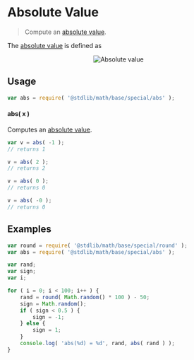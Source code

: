 Absolute Value
===
> Compute an [absolute value][absolute-value].

<!-- <intro> -->
The [absolute value][absolute-value] is defined as

<!-- <equation class="equation" label="eq:absolute_value" align="center" raw="|x| = \begin{cases} x & \textrm{if}\ x \geq 0 \\ -x & \textrm{if}\ x < 0\end{cases}" alt="Absolute value"> -->
<div class="equation" align="center" data-raw-text="|x| = \begin{cases} x &amp; \textrm{if}\ x \geq 0 \\ -x &amp; \textrm{if}\ x < 0\end{cases}" data-equation="eq:absolute_value">
	<img src="https://cdn.rawgit.com/stdlib-js/stdlib/c831dfed27f6a3e0a7b3b11997bd6d536c2f3c71/lib/node_modules/@stdlib/math/base/special/abs/docs/img/abs.svg" alt="Absolute value">
	<br>
</div>
<!-- </equation> -->
<!-- </intro> -->

<!-- <usage> -->
## Usage

``` javascript
var abs = require( '@stdlib/math/base/special/abs' );
```

#### abs( x )

Computes an [absolute value][absolute-value].

``` javascript
var v = abs( -1 );
// returns 1

v = abs( 2 );
// returns 2

v = abs( 0 );
// returns 0

v = abs( -0 );
// returns 0
```
<!-- </usage> -->

<!-- <examples> -->
## Examples

``` javascript
var round = require( '@stdlib/math/base/special/round' );
var abs = require( '@stdlib/math/base/special/abs' );

var rand;
var sign;
var i;

for ( i = 0; i < 100; i++ ) {
    rand = round( Math.random() * 100 ) - 50;
    sign = Math.random();
    if ( sign < 0.5 ) {
        sign = -1;
    } else {
        sign = 1;
    }
    console.log( 'abs(%d) = %d', rand, abs( rand ) );
}
```
<!-- </examples> -->

<!-- <links> -->
[absolute-value]: https://en.wikipedia.org/wiki/Absolute_value
<!-- </links> -->
